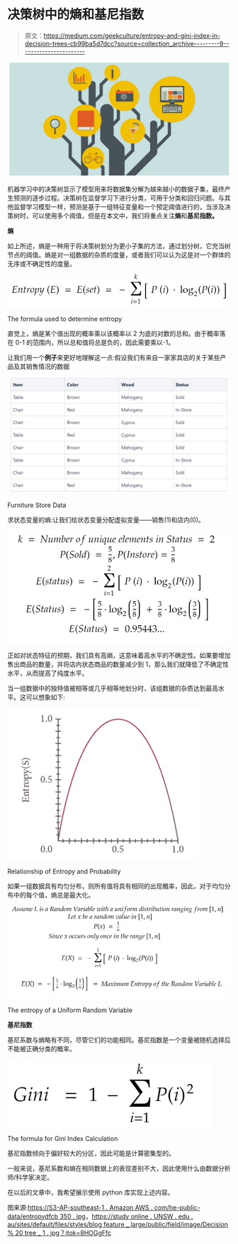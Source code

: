 # 决策树中的熵和基尼指数

> 原文：<https://medium.com/geekculture/entropy-and-gini-index-in-decision-trees-cb99ba5d7dcc?source=collection_archive---------9----------------------->

![](img/981cfe33ecfd58aca4995c30da43361a.png)

机器学习中的决策树显示了模型用来将数据集分解为越来越小的数据子集，最终产生预测的逐步过程。决策树在监督学习下进行分类，可用于分类和回归问题。与其他监督学习模型一样，预测是基于一组特征变量和一个预定阈值进行的，当涉及决策树时，可以使用多个阈值，但是在本文中，我们将重点关注**熵**和**基尼指数。**

**熵**

如上所述，熵是一种用于将决策树划分为更小子集的方法，通过划分树，它充当树节点的阈值。熵是对一组数据的杂质的度量，或者我们可以认为这是对一个群体的无序或不确定性的度量。

![](img/4e841e404e7b4186d9dd7bd66b82032e.png)

The formula used to determine entropy

直觉上，熵是某个值出现的概率乘以该概率以 2 为底的对数的总和。由于概率落在 0-1 的范围内，所以总和值将总是负的，因此需要乘以-1。

让我们用一个**例子**来更好地理解这一点:假设我们有来自一家家具店的关于某些产品及其销售情况的数据

![](img/cfcf67f271984e5ef291bd0d829b507b.png)

Furniture Store Data

求状态变量的熵:让我们给状态变量分配虚拟变量——销售(1)和店内(0)。

![](img/7d7682fc1459bcc65c9cb05f84b4ecc5.png)

正如对状态特征的预期，我们具有高熵，这意味着高水平的不确定性。如果要增加售出商品的数量，并将店内状态商品的数量减少到 1，那么我们就降低了不确定性水平，从而提高了纯度水平。

当一组数据中的独特值被相等或几乎相等地划分时，该组数据的杂质达到最高水平。这可以想象如下:

![](img/441e5b6c42d699898f6fb789224f2474.png)

Relationship of Entropy and Probability

如果一组数据具有均匀分布，则所有值将具有相同的出现概率，因此，对于均匀分布中的每个值，熵总是最大化。

![](img/1ecfd533322dc7543f02cd072821a568.png)

The entropy of a Uniform Random Variable

**基尼指数**

基尼系数与熵略有不同，尽管它们的功能相同。基尼指数是一个变量被随机选择后不能被正确分类的概率。

![](img/83fbe7ed1bc86fc38965d9c26c8396b9.png)

The formula for Gini Index Calculation

基尼指数倾向于偏好较大的分区，因此可能是计算密集型的。

一般来说，基尼系数和熵在相同数据上的表现差别不大，因此使用什么由数据分析师/科学家决定。

在以后的文章中，我希望展示使用 python 库实现上述内容。

图来源:[https://S3-AP-southeast-1 . Amazon AWS . com/he-public-data/entropydfcb 350 . jpg](https://s3-ap-southeast-1.amazonaws.com/he-public-data/Entropydfcb350.jpg)，[https://study online . UNSW . edu . au/sites/default/files/styles/blog feature _ large/public/field/image/Decision % 20 tree _ 1 . jpg？itok=8HOGgFfc](https://studyonline.unsw.edu.au/sites/default/files/styles/blogfeature_large/public/field/image/Decision%20Tree_1.jpg?itok=8HOGgFfc)